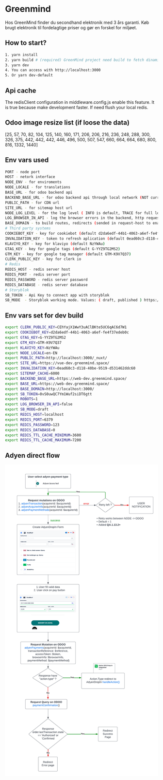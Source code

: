 # Greenmind

Hos GreenMind finder du secondhand elektronik med 3 års garanti. Køb brugt elektronik til fordelagtige priser og gør en forskel for miljøet.

## How to start?

```sh
1. yarn install
2. yarn build # (required) GreenMind project need build to fetch dinamic routes from ODOO
3. yarn dev
4. You can access with http://localhost:3000
5. Or yarn dev-default
```

## Api cache
The redisClient configuration in middleware.config.js enable this feature.
It is true because make development faster. If need flush your local redis.

## Odoo image resize list (if loose the data)

[25, 57, 70, 82, 104, 125, 140, 160, 171, 206, 206, 216, 236, 248, 288, 300, 326, 375, 442, 442, 442, 446, 496, 500, 507, 547, 660, 664, 664, 680, 800, 816, 1332, 1440]

## Env vars used


```bash
PORT - node port
HOST - netork interface
NODE_ENV - for enviroments
NODE_LOCALE - for translations
BASE_URL - for odoo backend api
BACKEND_BASE_URL - for odoo backend api through local network (NOT currently being used in Production)
PUBLIC_PATH - for CDN url
SITE_URL - for sitemap host url
NODE_LOG_LEVEL - for the log level ( INFO is default, TRACE for full log information, print all debug needs)
LOG_BROWSER_IN_API - log the browser errors in the backend, http request ( high cost ) only using in homepage
BASE_DOMAIN - to build routes, redirects (sended in request-host to enable multi language)
# Third party systems
COOKIEBOT_KEY - key for cookiebot (default d2da6edf-44b1-4063-a6ef-fe4f37edeb0c)
INVALIDATION_KEY - token to refresh aplication (default 0ead60c3-d118-40be-9519-d531462ddc60)
KLAVIYO_KEY - key for klaviyo (default NzYWAu)
GTAG_KEY - key for google tags (default G-YYZ9TG2MS2)
GTM_KEY - key for google tag manager (default GTM-K9V7Q37)
CLERK_PUBLIC_KEY - key for clerk io
# Redis
REDIS_HOST - redis server host
REDIS_PORT - redis server port
REDIS_PASSWORD - redis server password
REDIS_DATABASE - redis server database
# Storyblok
SB_TOKEN - Api Key to connect app with storyblok
SB_MODE  - Storyblok working mode. Values: ( draft, published ) https://www.storyblok.com/docs/api/content-delivery#core-resources/stories/retrieve-one-story
```

## Env vars set for dev build

```bash
export CLERK_PUBLIC_KEY=CEhYajX1WwY3uAClBKte5UC6qAC6d7W1
export COOKIEBOT_KEY=d2da6edf-44b1-4063-a6ef-fe4f37edeb0c
export GTAG_KEY=G-YYZ9TG2MS2
export GTM_KEY=GTM-K9V7Q37
export KLAVIYO_KEY=NzYWAu
export NODE_LOCALE=en-EN
export PUBLIC_PATH=http://localhost:3000/_nuxt/
export SITE_URL=https://vue-dev.greenmind.space/
export INVALIDATION_KEY=0ead60c3-d118-40be-9519-d531462ddc60
export SITEMAP_CACHE=6000
export BACKEND_BASE_URL=https://web-dev.greenmind.space/
export BASE_URL=https://web-dev.greenmind.space/
export BASE_DOMAIN=http://localhost:3000/
export SB_TOKEN=0vS0uwQC7Ym1Wuf2siDT6gtt
export ROBOTS=1
export LOG_BROWSER_IN_API=false
export SB_MODE=draft
export REDIS_HOST=localhost
export REDIS_PORT=6379
export REDIS_PASSWORD=123
export REDIS_DATABASE=0
export REDIS_TTL_CACHE_MINIMUM=3600
export REDIS_TTL_CACHE_MAXIMUM=7200

```

## Adyen direct flow

![Adyen Flow](./docs//greenmind_adyen_flow.png "Adyen Flow")

